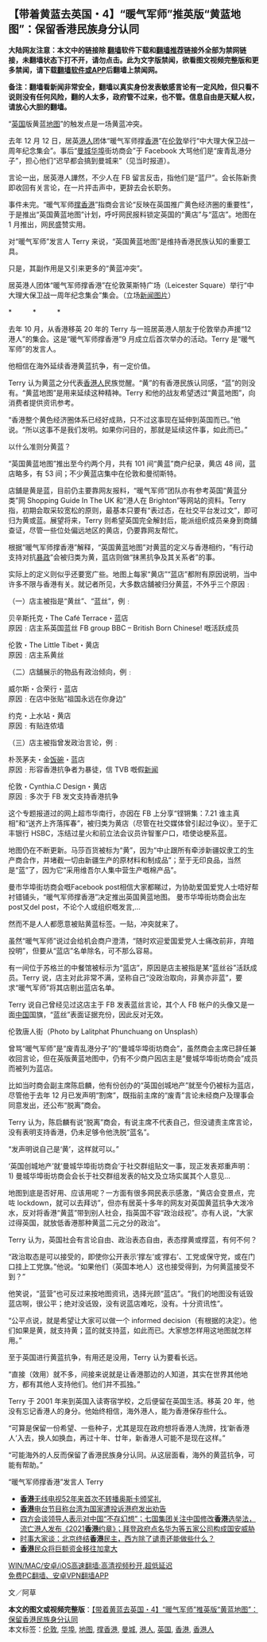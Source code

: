  <h2>【带着黄蓝去英国・4】“暖气军师”推英版“黄蓝地图”：保留香港民族身分认同</h2> <p class="notice"><b>大陆网友注意：本文中的链接除 <a href="https://github.com/bannedbook/fanqiang" >翻墙</a>软件下载和<a href="https://github.com/killgcd/justmysocks/blob/master/README.md">翻墙推荐</a>链接外全部为禁网链接，未翻墙状态下打不开，请勿点击。此为文字版禁闻，欲看图文视频完整版和更多禁闻，请下载<a href="https://github.com/bannedbook/fanqiang">翻墙软件或APP</a>后翻墙上禁闻网。</p><p>备注：翻墙看新闻非常安全，翻墙以真实身份发表敏感言论有一定风险，但只看不说则没有任何风险，翻的人太多，政府管不过来，也不管。信息自由是天赋人权，请放心大胆的翻墙。</b></p>  <div class="entry">  <p>“<a href="https://www.bannedbook.org/bnews/tag/%e8%8b%b1%e5%9b%bd/" class="st_tag internal_tag" rel="tag" title="标签 英国 下的日志">英国</a>版黄蓝<a href="https://www.bannedbook.org/bnews/tag/%e5%9c%b0%e5%9b%be/" class="st_tag internal_tag" rel="tag" title="标签 地图 下的日志">地图</a>”的触发点是一场黄蓝冲突。</p> <p>去年 12 月 12 日，居英<a href="https://www.bannedbook.org/bnews/tag/%e6%b8%af%e4%ba%ba/" class="st_tag internal_tag" rel="tag" title="标签 港人 下的日志">港人</a>团体“暖气军师撑<a href="https://www.bannedbook.org/bnews/tag/%e9%a6%99%e6%b8%af/" class="st_tag internal_tag" rel="tag" title="标签 香港 下的日志">香港</a>”在<a href="https://www.bannedbook.org/bnews/tag/%e4%bc%a6%e6%95%a6/" class="st_tag internal_tag" rel="tag" title="标签 伦敦 下的日志">伦敦</a>举行“中大理大保卫战一周年纪念集会”。事后“<a href="https://www.bannedbook.org/bnews/tag/%E6%9B%BC%E5%9F%8E/" class="st_tag internal_tag" rel="tag" title="标签 曼城 下的日志">曼城</a><a href="https://www.bannedbook.org/bnews/tag/%E5%8D%8E%E5%9F%A0/" class="st_tag internal_tag" rel="tag" title="标签 华埠 下的日志">华埠</a>街坊商会”于 Facebook 大骂他们是“废青乱港分子”，担心他们“迟早都会搞到曼城来”（见当时报道）。</p> <p>言论一出，居英港人譁然，不少人在 FB 留言反击，指他们是“蓝尸”。会长陈新贵即收回有关言论，在一片抨击声中，更辞去会长职务。</p> <p>事件未完。“暖气军师<a href="https://www.bannedbook.org/bnews/tag/%E6%92%91%E9%A6%99%E6%B8%AF/" class="st_tag internal_tag" rel="tag" title="标签 撑香港 下的日志">撑香港</a>”指商会言论“反映在英国推广黄色经济圈的重要性”，于是推出“英国黄蓝地图”计划，呼吁网民报料锁定英国的“黄店”与“蓝店”。地图在 1 月推出，网民盛赞实用。</p> <p>对“暖气军师”发言人 Terry 来说，“英国黄蓝地图”是维持香港民族认知的重要工具。</p> <p>只是，其副作用是又引来更多的“黄蓝冲突”。</p> <p>居英港人团体“暖气军师撑香港”在伦敦莱斯特广场（Leicester Square）举行“中大理大保卫战一周年纪念集会”集会。（立场<span class='wp_keywordlink_affiliate'><a href="https://www.bannedbook.org/bnews/topimagenews/" title="新闻图片" target="_blank">新闻图片</a></span>）</p> <p>*　　　*　　　*</p> <p>去年 10 月，从香港移英 20 年的 Terry 与一班居英港人朋友于伦敦举办声援“12 港人”的集会。这是“暖气军师撑香港”9 月成立后首次举办的活动。Terry 是“暖气军师”的发言人。</p> <p>他相信在海外延续香港黄蓝抗争，有一定价值。</p> <p>Terry 认为黄蓝之分代表<a href="https://www.bannedbook.org/bnews/tag/%E9%A6%99%E6%B8%AF%E4%BA%BA/" class="st_tag internal_tag" rel="tag" title="标签 香港人 下的日志">香港人</a>民族觉醒。“黄”的有香港民族认同感，“蓝”的则没有。“黄蓝地图”是用来延续这种精神。Terry 和他的战友希望透过“黄蓝地图”，向消费者提供资讯参考。</p> <p>“香港整个黄色经济圈体系已经好成熟，只不过这事现在延伸到英国而已。”他说。“所以这事不是我们发明。如果你问目的，那就是延续这件事，如此而已。”</p> <p>以什么准则分黄蓝？</p>  <p>“英国黄蓝地图”推出至今约两个月，共有 101 间“黄蓝”商户纪录，黄店 48 间，蓝店略多，有 53 间；不少黄蓝店集中在伦敦和曼彻斯特。</p> <p>店舖是黄是蓝，目前仍主要靠网友报料，“暖气军师”团队亦有参考英国“黄蓝分类”网 Shopping Guide In The UK 和“港人在 Brighton”等网站的资料。Terry 指，初期会取采较宽松的原则，最基本只要有“表过态，在社交平台发过文”，即可归为黄或蓝。展望将来，Terry 则希望英国完全解封后，能派组织成员亲身到商舖查证，尽管一些位处偏远地区的黄店，仍要靠网友帮忙。</p> <p>根据“暖气军师撑香港”解释，“英国黄蓝地图”对黄蓝的定义与香港相约，“有行动支持对抗<span class='wp_keywordlink'><a href="https://www.bannedbook.org/forum11/topic276.html" title="禁片：评中国共产党的暴政" target="_blank">暴政</a></span>”会被归类为黄，蓝店则做“抹黑抗争及其关系者”的事。</p> <p>实际上的定义则似乎还要宽广些。地图上每家“黄店”“蓝店”都附有原因说明，当中许多不限与香港有关。就记者所见，大多数店舖被归分黄蓝，不外乎三个原因﹕</p> <p>（一）店主被指是“黄丝”、“蓝丝”，例﹕</p> <p>贝辛斯托克・The Café Terrace・蓝店<br /> 原因﹕店主系英国蓝丝 FB group BBC &#8211; British Born Chinese! 嘅活跃成员</p> <p>伦敦・The Little Tibet・黄店<br /> 原因﹕店主系黄丝</p> <p>（二）店舖展示的物品有政治倾向，例﹕</p> <p>威尔斯・合荣行・蓝店<br /> 原因﹕在店中张贴“祖国永远在你身边”</p> <p>约克・上水站・黄店<br /> 原因﹕有贴连侬墙</p> <p>（三）店主被指曾发政治言论，例﹕</p> <p>朴茨茅夫・金<span class='wp_keywordlink'><a href="https://www.bannedbook.org/forum11/topic308.html" title="禁片：饭碗是党给的吗？" target="_blank">饭碗</a></span>・蓝店<br /> 原因﹕形容香港抗争者为暴徒，信 TVB 嘅假<span class='wp_keywordlink_affiliate'><a href="https://www.bannedbook.org/" title="新闻">新闻</a></span></p> <p>伦敦・Cynthia.C Design・黄店<br /> 原因﹕多次于 FB 发文支持香港抗争</p>  <p>这个专题报道过的网上超市华南行，亦因在 FB 上分享“铿锵集：7.21 谁主真相”和“送齐上齐落挥春”，被归类为黄店（尽管在社交媒体曾引起过争议）。至于汇丰银行 HSBC，冻结过星火和前立法会议员许智峯户口，唔使谂梗系蓝。</p> <p>地图仍在不断更新。马莎百货被标为“黄”，因为“中止跟所有牵涉新疆奴隶工的生产商合作，并堵截一切由新疆生产的原材料和制成品”；至于无印良品，当然是“蓝”了，因为它“采用维吾尔人集中营生产嘅棉产品”。</p> <p>曼市华埠街坊商会嘅Facebook post相信大家都睇过，为协助爱国爱党人士唔好帮衬错铺头，“暖气军师撑香港”决定推出英国黄蓝地图。 曼市华埠街坊商会出左post又del post，不论个人或组织嘅发言,&#8230;</p> <p>然而不是人人都愿意被贴黄蓝标签。一贴，冲突就来了。</p> <p>虽然“暖气军师”说过会给机会商户澄清，“随时欢迎爱国爱党人士痛改前非，弃暗投明”，但要从“蓝店”名单除名，可不那么容易。</p> <p>有一间位于苏格兰的中餐馆被标示为“蓝店”，原因是店主被指是某“蓝丝谷”活跃成员。Terry 说，店主对此非常不满，坚称自己“没政治取向，非黄亦非蓝”，要求“暖气军师”将其店剔出蓝店名单。</p> <p>Terry 说自己曾经见过这店主于 FB 发表蓝丝言论，其个人 FB 帐户的头像又是一面<span class='wp_keywordlink_affiliate'><a href="https://www.bannedbook.org/" title="中国" target="_blank">中国</a></span>国旗，“蓝丝”表面证据充份，因此反对无效。</p> <p>伦敦唐人街（Photo by Lalitphat Phunchuang on Unsplash）</p> <p>曾骂“暖气军师”是“废青乱港分子”的“曼城华埠街坊商会”，虽然商会主席已辞任兼收回言论，但在英版黄蓝地图中，仍有不少商户因店主是“曼城华埠街坊商会”成员而被列为蓝店。</p> <p>比如当时商会副主席陈启麟，他有份创办的“英国创城地产”就至今仍被标为蓝店，尽管他于去年 12 月已发声明“割席”，既指前主席的“废青”言论未经商户及理事会同意发出，还公布“脱离”商会。</p> <p>Terry 认为，陈启麟有说“脱离”商会，有说主席不代表自己，但没谴责主席言论，没有表明支持香港，仍未足够令他洗脱“蓝名”。</p> <p>“发声明说自己是‘黄’，这样就可以。”</p> <p>‘英国创城地产’就‘曼城华埠街坊商会’于社交群组贴文一事，现正发表郑重声明： 1) 曼城华埠街坊商会会长于社交群组发表的帖文及立场实属其个人意见&#8230;</p>  <p>地图到底是否好用、应该用呢？一方面有很多网民表示感激，“黄店会变景点，完咗 lockdown，就可以去拜访”，但亦有居英十多年的网友对英国黄蓝抗争大泼冷水，反对将香港“黄蓝”带到别人社会，指英国不容“政治歧视”。亦有人说，“大家过得英国，就放低香港那种黄蓝二元之分的政治”。</p> <p>Terry 认为，英国社会有言论自由、政治表态自由，表态撑黄或撑蓝，有何不何？</p> <p>“政治取态是可以接受的，即使你公开表示‘撑左’或‘撑右’、工党或保守党，或在门口挂上工党旗。”他说。“如果他们（英国本地人）这也接受得到，为何黄蓝接受不到？”</p> <p>他笑说，“蓝营”也可反过来按地图资讯，选择光顾“蓝店”。“我们的地图没有诋毁蓝店啊，很公平；绝对没诋毁，没有说蓝店难吃，没有。十分资讯性”。</p> <p>“公平点说，就是希望让大家可以做一个 informed decision（有根据的决定）。他们如果是黄，就支持黄；蓝的就支持蓝，如此而已。大家想怎样用这地图就怎样用。”</p> <p>至于英国进行黄蓝抗争，有用还是没用，Terry 认为要看长远。</p> <p>“直接（效用）就不多，间接来说就是让香港那边的人知道，其实在世界其他地方，都有其他人支持他们。他们并不孤独。”</p> <p>Terry 于 2001 年来到英国入读寄宿学校，之后便留在英国生活。移英 20 年，他没有忘记香港人的身分。他始终相信，海外港人，能为香港保存些什么。</p> <p>“可算是保留一份希望、一些种子，尤其是现在政府想将香港人洗牌，找‘新香港人’入去，换人如换血，再过十年、廿年，新香港人可能不是现在这样。”</p> <p>“可能海外的人反而保留了香港民族身分认同。从这层面看，海外的黄蓝抗争，可能有帮助。”</p> <p>“暖气军师撑香港”发言人 Terry</p> <ul class='op-related-articles' title='相关阅读'> <li><a href='https://www.bannedbook.org/bnews/cnnews/hknews/20210329/1515247.html' target='_blank'><b>香港</b>无线电视52年来首次不转播奥斯卡颁奖礼</a></li> <li><a href='https://www.bannedbook.org/bnews/baitai/20210329/1515235.html' target='_blank'><b>香港</b>电台节目称台湾为国家遭投诉港府发出劝告</a></li> <li><a href='https://www.bannedbook.org/bnews/worldnews/usa/20210329/1515211.html' target='_blank'>四方会谈领导人表示对中国“不存幻想”；七国集团关注中国修改<b>香港</b>选举法，流亡港人发布《2021<b>香港</b>约章》；拜登政府点名华为等五家公司构成国安威胁</a></li> <li><a href='https://www.bannedbook.org/bnews/comments/20210329/1515204.html' target='_blank'>时事大家谈：北京终结<b>香港</b>民主，西方除了谴责还能做些什么？</a></li> <li><a href='https://www.bannedbook.org/bnews/baitai/20210329/1515096.html' target='_blank'><b>香港</b>民众将巨额资金移往加拿大</a></li> </ul> <p class="texttj"> <a href="https://github.com/bannedbook/fanqiang/wiki/V2ray%E6%9C%BA%E5%9C%BA" target="_blank">WIN/MAC/安卓/iOS高速翻墙:高清视频秒开,超低延迟</a><br/> <a href="https://github.com/bannedbook/fanqiang/wiki/%E7%A6%81%E9%97%BB%E7%BD%91%E5%AE%89%E5%8D%93%E7%BF%BB%E5%A2%99%E6%96%B0%E9%97%BBAPP" target="_blank">免费PC翻墙、安卓VPN翻墙APP</a></p><p>文／阿草</p> <a name='sharetosocial'></a>       <div><b>本文的图文或视频完整版</b>：<a href='https://www.bannedbook.org/bnews/comments/20210329/1515258.html'>【带着黄蓝去英国・4】“暖气军师”推英版“黄蓝地图”：保留香港民族身分认同</a></div>  </div><!--END ENTRY--> <div class="postfooter"> <div>本文标签：<a href="https://www.bannedbook.org/bnews/tag/%e4%bc%a6%e6%95%a6/" rel="tag">伦敦</a>, <a href="https://www.bannedbook.org/bnews/tag/%E5%8D%8E%E5%9F%A0/" rel="tag">华埠</a>, <a href="https://www.bannedbook.org/bnews/tag/%e5%9c%b0%e5%9b%be/" rel="tag">地图</a>, <a href="https://www.bannedbook.org/bnews/tag/%E6%92%91%E9%A6%99%E6%B8%AF/" rel="tag">撑香港</a>, <a href="https://www.bannedbook.org/bnews/tag/%E6%9B%BC%E5%9F%8E/" rel="tag">曼城</a>, <a href="https://www.bannedbook.org/bnews/tag/%e6%b8%af%e4%ba%ba/" rel="tag">港人</a>, <a href="https://www.bannedbook.org/bnews/tag/%e8%8b%b1%e5%9b%bd/" rel="tag">英国</a>, <a href="https://www.bannedbook.org/bnews/tag/%e9%a6%99%e6%b8%af/" rel="tag">香港</a>, <a href="https://www.bannedbook.org/bnews/tag/%E9%A6%99%E6%B8%AF%E4%BA%BA/" rel="tag">香港人</a></div>  </div><!--END POSTFOOTER--> 